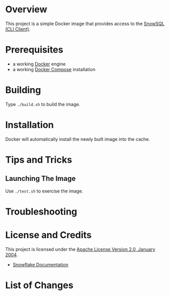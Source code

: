 # Overview
This project is a simple Docker image that provides access to the
[SnowSQL (CLI Client)](https://docs.snowflake.net/manuals/user-guide/snowsql.html#snowsql-cli-client).  


# Prerequisites
* a working [Docker](http://docker.io) engine
* a working [Docker Compose](http://docker.io) installation

# Building
Type `./build.sh` to build the image.

# Installation
Docker will automatically install the newly built image into the cache.

# Tips and Tricks

## Launching The Image
Use `./test.sh` to exercise the image.  

# Troubleshooting

# License and Credits
This project is licensed under the
[Apache License Version 2.0, January 2004](http://www.apache.org/licenses/).

* [Snowflake Documentation](https://docs.snowflake.net/manuals/index.html)

# List of Changes
